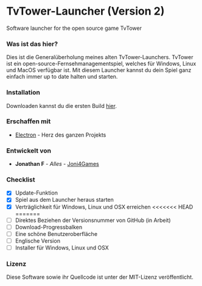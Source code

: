 # TvTower-Launcher (Version 2)
Software launcher for the open source game TvTower

### Was ist das hier?
Dies ist die Generalüberholung meines alten TvTower-Launchers. TvTower ist ein open-source-Fernsehmanagementspiel, welches für Windows, Linux und MacOS verfügbar ist.
Mit diesem Launcher kannst du dein Spiel ganz einfach immer up to date halten und starten.

### Installation
Downloaden kannst du die ersten Build [hier](https://github.com/Joni4Games/TvTower-Launcher2/releases/).

### Erschaffen mit
* [Electron](https://electron.atom.io/) - Herz des ganzen Projekts

### Entwickelt von
* **Jonathan F** - *Alles* - [Joni4Games](https://github.com/Joni4Games)

### Checklist
- [x] Update-Funktion
- [x] Spiel aus dem Launcher heraus starten
- [x] Verträglichkeit für Windows, Linux und OSX erreichen
<<<<<<< HEAD
=======
- [ ] Direktes Beziehen der Versionsnummer von GitHub (in Arbeit)
- [ ] Download-Progressbalken
- [ ] Eine schöne Benutzeroberfläche
- [ ] Englische Version
- [ ] Installer für Windows, Linux und OSX

### Lizenz
Diese Software sowie ihr Quellcode ist unter der MIT-Lizenz veröffentlicht.

